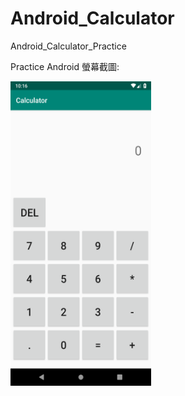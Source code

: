 # Android_Calculator
Android_Calculator_Practice

Practice Android 
螢幕截圖:
<div class="row">
  <img width="225" height="487" src="https://github.com/nk960106/Android_Calculator/blob/master/screenshot-2021-07-14_22.15.46.322.png"/>
</div>
